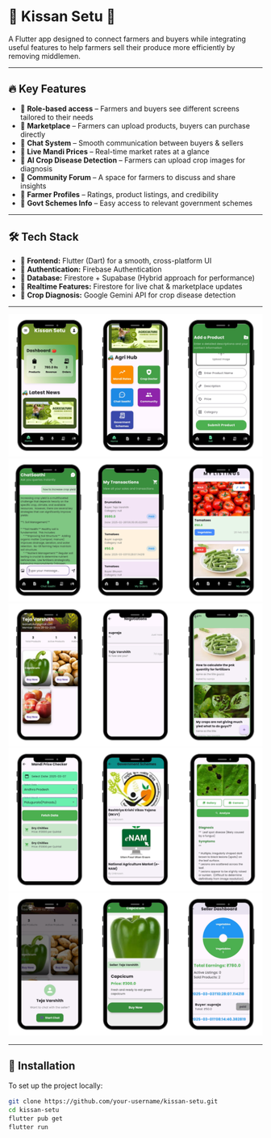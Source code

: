 # 🚜 Kissan Setu 🌾

A Flutter app designed to connect farmers and buyers while integrating useful features to help farmers sell their produce more efficiently by removing middlemen.

---

## 🔥 Key Features

- 🔹 **Role-based access** – Farmers and buyers see different screens tailored to their needs
- 🔹 **Marketplace** – Farmers can upload products, buyers can purchase directly
- 🔹 **Chat System** – Smooth communication between buyers & sellers
- 🔹 **Live Mandi Prices** – Real-time market rates at a glance
- 🔹 **AI Crop Disease Detection** – Farmers can upload crop images for diagnosis
- 🔹 **Community Forum** – A space for farmers to discuss and share insights
- 🔹 **Farmer Profiles** – Ratings, product listings, and credibility
- 🔹 **Govt Schemes Info** – Easy access to relevant government schemes

---

## 🛠️ Tech Stack

- 🚀 **Frontend:** Flutter (Dart) for a smooth, cross-platform UI
- 🚀 **Authentication:** Firebase Authentication
- 🚀 **Database:** Firestore + Supabase (Hybrid approach for performance)
- 🚀 **Realtime Features:** Firestore for live chat & marketplace updates
- 🚀 **Crop Diagnosis:** Google Gemini API for crop disease detection

---
![Image 1](images/1.png)
![Image 2](images/2.png)
![Image 3](images/3.png)
![Image 4](images/4.png)
![Image 5](images/5.png)



---

## 📑 Installation

To set up the project locally:

```bash
git clone https://github.com/your-username/kissan-setu.git
cd kissan-setu
flutter pub get
flutter run
